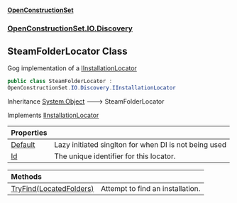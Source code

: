 #### [OpenConstructionSet](index 'index')
### [OpenConstructionSet.IO.Discovery](index#OpenConstructionSet_IO_Discovery 'OpenConstructionSet.IO.Discovery')
## SteamFolderLocator Class
Gog implementation of a [IInstallationLocator](bMvjGP8yI9R4AfcWyvP7gQ 'OpenConstructionSet.IO.Discovery.IInstallationLocator')
```csharp
public class SteamFolderLocator :
OpenConstructionSet.IO.Discovery.IInstallationLocator
```

Inheritance [System.Object](https://docs.microsoft.com/en-us/dotnet/api/System.Object 'System.Object') &#129106; SteamFolderLocator  

Implements [IInstallationLocator](bMvjGP8yI9R4AfcWyvP7gQ 'OpenConstructionSet.IO.Discovery.IInstallationLocator')  

| Properties | |
| :--- | :--- |
| [Default](j3tWfj0SgqFz+7H2cdKftA 'OpenConstructionSet.IO.Discovery.SteamFolderLocator.Default') | Lazy initiated singlton for when DI is not being used<br/> |
| [Id](pA5tZAI+kJ7vtbmsHLOB7w 'OpenConstructionSet.IO.Discovery.SteamFolderLocator.Id') | The unique identifier for this locator.<br/> |

| Methods | |
| :--- | :--- |
| [TryFind(LocatedFolders)](gyLTUlaXI0FYEkTq671XGA 'OpenConstructionSet.IO.Discovery.SteamFolderLocator.TryFind(OpenConstructionSet.IO.LocatedFolders)') | Attempt to find an installation.<br/> |
